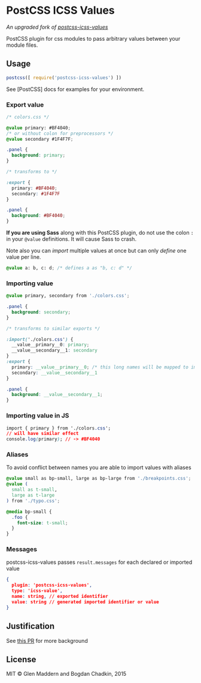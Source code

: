 # PostCSS ICSS Values

_An upgraded fork of [postcss-icss-values](https://www.npmjs.com/package/postcss-icss-values)_

PostCSS plugin for css modules to pass arbitrary values between your module files.

## Usage

```js
postcss([ require('postcss-icss-values') ])
```

See [PostCSS] docs for examples for your environment.

### Export value

```css
/* colors.css */

@value primary: #BF4040;
/* or without colon for preprocessors */
@value secondary #1F4F7F;

.panel {
  background: primary;
}

/* transforms to */

:export {
  primary: #BF4040;
  secondary: #1F4F7F
}

.panel {
  background: #BF4040;
}
```

**If you are using Sass** along with this PostCSS plugin, do not use the colon `:` in your `@value` definitions. It will cause Sass to crash.

Note also you can _import_ multiple values at once but can only _define_ one value per line.

```css
@value a: b, c: d; /* defines a as "b, c: d" */
```

### Importing value

```css
@value primary, secondary from './colors.css';

.panel {
  background: secondary;
}

/* transforms to similar exports */

:import('./colors.css') {
  __value__primary__0: primary;
  __value__secondary__1: secondary
}
:export {
  primary: __value__primary__0; /* this long names will be mapped to imports by your loader */
  secondary: __value__secondary__1
}

.panel {
  background: __value__secondary__1;
}
```

### Importing value in JS

```css
import { primary } from './colors.css';
// will have similar effect
console.log(primary); // -> #BF4040
```

### Aliases

To avoid conflict between names you are able to import values with aliases

```css
@value small as bp-small, large as bp-large from './breakpoints.css';
@value (
  small as t-small,
  large as t-large
) from './typo.css';

@media bp-small {
  .foo {
    font-size: t-small;
  }
}
```

### Messages

postcss-icss-values passes `result.messages` for each declared or imported value

```json
{
  plugin: 'postcss-icss-values',
  type: 'icss-value',
  name: string, // exported identifier
  value: string // generated imported identifier or value
}
```

## Justification

See [this PR](https://github.com/css-modules/css-modules-loader-core/pull/28) for more background

## License

MIT © Glen Maddern and Bogdan Chadkin, 2015
